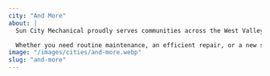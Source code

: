 ```yaml
---
city: "And More"
about: |
  Sun City Mechanical proudly serves communities across the West Valley and beyond. Our experienced team is committed to providing reliable HVAC services that keep your home comfortable, no matter where you are. From heating and cooling to air quality solutions, we offer expert services tailored to meet the unique needs of each community.

  Whether you need routine maintenance, an efficient repair, or a new system installation, our skilled technicians are ready to help. We're dedicated to ensuring your HVAC system operates smoothly, so you can enjoy a comfortable and worry-free environment, wherever you call home.
image: "/images/cities/and-more.webp"
slug: "and-more"
---
```

